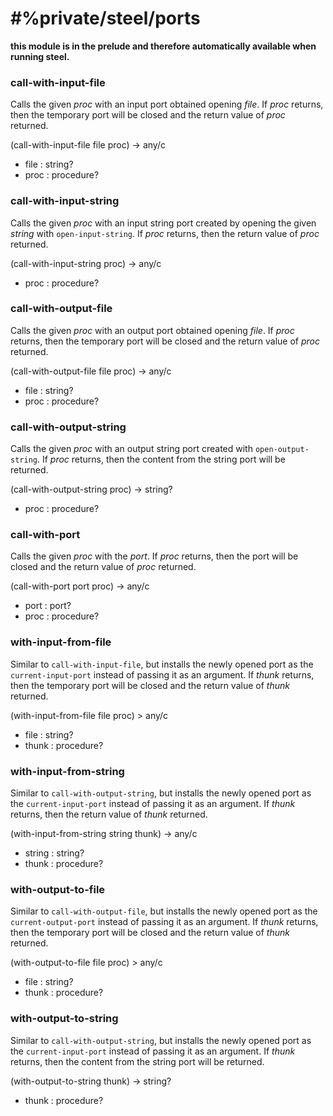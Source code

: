 # #%private/steel/ports
**this module is in the prelude and therefore automatically available when running steel.**

### **call-with-input-file**
Calls the given *proc* with an input port obtained opening *file*.
If *proc* returns, then the temporary port will be closed and the return value of *proc* returned.

(call-with-input-file file proc) -> any/c

- file : string?
- proc : procedure?
### **call-with-input-string**
Calls the given *proc* with an input string port created by opening the given *string* with `open-input-string`.
If *proc* returns, then the return value of *proc* returned.

(call-with-input-string proc) -> any/c

- proc : procedure?
### **call-with-output-file**
Calls the given *proc* with an output port obtained opening *file*.
If *proc* returns, then the temporary port will be closed and the return value of *proc* returned.

(call-with-output-file file proc) -> any/c

- file : string?
- proc : procedure?
### **call-with-output-string**
Calls the given *proc* with an output string port created with `open-output-string`.
If *proc* returns, then the content from the string port will be returned.

(call-with-output-string proc) -> string?

- proc : procedure?
### **call-with-port**
Calls the given *proc* with the *port*.
If *proc* returns, then the port will be closed and the return value of *proc* returned.

(call-with-port port proc) -> any/c

- port : port?
- proc : procedure?
### **with-input-from-file**
Similar to `call-with-input-file`, but installs the newly opened port as the `current-input-port` instead of passing it as an argument.
If *thunk* returns, then the temporary port will be closed and the return value of *thunk* returned.

(with-input-from-file file proc) > any/c

- file : string?
- thunk : procedure?
### **with-input-from-string**
Similar to `call-with-output-string`, but installs the newly opened port as the `current-input-port` instead of passing it as an argument.
If *thunk* returns, then the return value of *thunk* returned.

(with-input-from-string string thunk) -> any/c

- string : string?
- thunk : procedure?
### **with-output-to-file**
Similar to `call-with-output-file`, but installs the newly opened port as the `current-output-port` instead of passing it as an argument.
If *thunk* returns, then the temporary port will be closed and the return value of *thunk* returned.

(with-output-to-file file proc) > any/c

- file : string?
- thunk : procedure?
### **with-output-to-string**
Similar to `call-with-output-string`, but installs the newly opened port as the `current-input-port` instead of passing it as an argument.
If *thunk* returns, then the content from the string port will be returned.

(with-output-to-string thunk) -> string?

- thunk : procedure?
